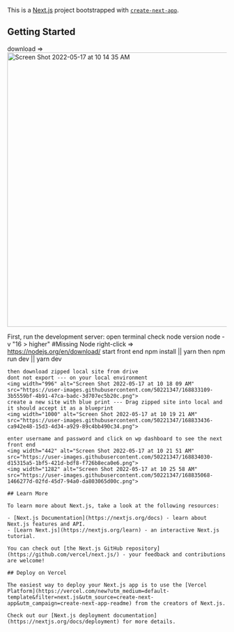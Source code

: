 This is a [Next.js](https://nextjs.org/) project bootstrapped with [`create-next-app`](https://github.com/vercel/next.js/tree/canary/packages/create-next-app).

## Getting Started
download =>
<img width="630" alt="Screen Shot 2022-05-17 at 10 14 35 AM" src="https://user-images.githubusercontent.com/50221347/168832301-45947e59-65fe-4e13-bb2d-4360de0be8f6.png">

First, run the development server:
open terminal check node version 
node -v  "16 > higher"
#Missing Node right-click => https://nodejs.org/en/download/ 
start front end 
npm install || yarn 
then
npm run dev || yarn dev
```
then download zipped local site from drive 
dont not export --- on your local environment 
<img width="996" alt="Screen Shot 2022-05-17 at 10 18 09 AM" src="https://user-images.githubusercontent.com/50221347/168833109-3b5559bf-4b91-47ca-badc-3d707ec5b20c.png">
create a new site with blue print --- Drag zipped site into local and it should accept it as a blueprint
<img width="1000" alt="Screen Shot 2022-05-17 at 10 19 21 AM" src="https://user-images.githubusercontent.com/50221347/168833436-ca942e48-15d3-4d34-a929-89c4bb490c34.png">

enter username and password and click on wp dashboard to see the next front end 
<img width="442" alt="Screen Shot 2022-05-17 at 10 21 51 AM" src="https://user-images.githubusercontent.com/50221347/168834030-d15315a5-1bf5-421d-bdf8-f726b8eca0e6.png">
<img width="1282" alt="Screen Shot 2022-05-17 at 10 25 58 AM" src="https://user-images.githubusercontent.com/50221347/168835068-1466277d-02fd-45d7-94a0-da803065d00c.png">

## Learn More

To learn more about Next.js, take a look at the following resources:

- [Next.js Documentation](https://nextjs.org/docs) - learn about Next.js features and API.
- [Learn Next.js](https://nextjs.org/learn) - an interactive Next.js tutorial.

You can check out [the Next.js GitHub repository](https://github.com/vercel/next.js/) - your feedback and contributions are welcome!

## Deploy on Vercel

The easiest way to deploy your Next.js app is to use the [Vercel Platform](https://vercel.com/new?utm_medium=default-template&filter=next.js&utm_source=create-next-app&utm_campaign=create-next-app-readme) from the creators of Next.js.

Check out our [Next.js deployment documentation](https://nextjs.org/docs/deployment) for more details.
